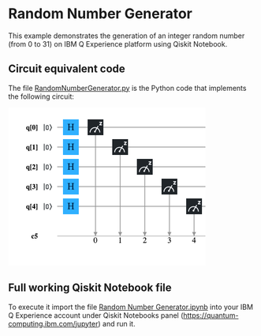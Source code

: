 ﻿# Random Number Generator

This example demonstrates the generation of an integer random number (from 0 to 31) on IBM Q Experience platform using Qiskit Notebook.


## Circuit equivalent code
The file [RandomNumberGenerator.py](./RandomNumberGenerator.py) is the Python code that implements the following circuit:

![Circuit](./qc-rndnmgen-circuit.png?raw=true)


## Full working Qiskit Notebook file

To execute it import the file [Random Number Generator.ipynb](./Random%20Number%20Generator.ipynb) into your IBM Q Experience account under Qiskit Notebooks panel (https://quantum-computing.ibm.com/jupyter) and run it.


